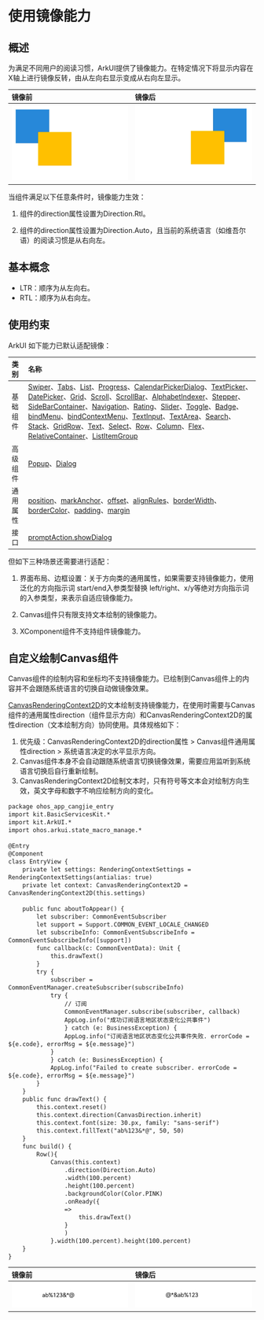 # 使用镜像能力

## 概述

为满足不同用户的阅读习惯，ArkUI提供了镜像能力。在特定情况下将显示内容在X轴上进行镜像反转，由从左向右显示变成从右向左显示。

|**镜像前**|**镜像后**|
|:---|:---|
| ![mirroring-capability](./figures/mirroring_capability1.png) | ![mirroring-capability](./figures/mirroring_capability2.png) |

当组件满足以下任意条件时，镜像能力生效：

1. 组件的direction属性设置为Direction.Rtl。

2. 组件的direction属性设置为Direction.Auto，且当前的系统语言（如维吾尔语）的阅读习惯是从右向左。

## 基本概念

- LTR：顺序为从左向右。
- RTL：顺序为从右向左。

## 使用约束

ArkUI 如下能力已默认适配镜像：

|**类别**|**名称**|
|:---|:---|
| 基础组件 | [Swiper](../../../API_Reference/source_zh_cn/arkui-cj/cj-scroll-swipe-swiper.md)、[Tabs](../../../API_Reference/source_zh_cn/arkui-cj/cj-navigation-switching-tabs.md)、[List](../../../API_Reference/source_zh_cn/arkui-cj/cj-scroll-swipe-list.md)、[Progress](../../../API_Reference/source_zh_cn/arkui-cj/cj-information-display-progress.md)、[CalendarPickerDialog](../../../Dev_Guide/source_zh_cn/arkui-cj/cj-fixes-style-dialog.md#日历选择器弹窗)、[TextPicker](../../../API_Reference/source_zh_cn/arkui-cj/cj-button-picker-textpicker.md)、[DatePicker](../../../API_Reference/source_zh_cn/arkui-cj/cj-button-picker-datepicker.md)、[Grid](../../../API_Reference/source_zh_cn/arkui-cj/cj-scroll-swipe-grid.md)、[Scroll](../../../API_Reference/source_zh_cn/arkui-cj/cj-scroll-swipe-scroll.md)、[ScrollBar](../../../API_Reference/source_zh_cn/arkui-cj/cj-scroll-swipe-scrollbar.md)、[AlphabetIndexer](../../../API_Reference/source_zh_cn/arkui-cj/cj-information-display-alphabetindexer.md)、[Stepper](../../../API_Reference/source_zh_cn/arkui-cj/cj-navigation-switching-stepper.md)、[SideBarContainer](../../../API_Reference/source_zh_cn/arkui-cj/cj-grid-layout-sidebar.md)、[Navigation](../../../API_Reference/source_zh_cn/arkui-cj/cj-navigation-switching-navigation.md)、[Rating](../../../API_Reference/source_zh_cn/arkui-cj/cj-button-picker-rating.md)、[Slider](../../../API_Reference/source_zh_cn/arkui-cj/cj-button-picker-slider.md)、[Toggle](../../../API_Reference/source_zh_cn/arkui-cj/cj-button-picker-toggle.md)、[Badge](../../../API_Reference/source_zh_cn/arkui-cj/cj-information-display-badge.md)、[bindMenu](../../../API_Reference/source_zh_cn/arkui-cj/cj-universal-attribute-menu.md#funcbindMenu)、[bindContextMenu](../../../API_Reference/source_zh_cn/arkui-cj/cj-universal-attribute-menu.md#funcbindContextMenu)、[TextInput](../../../API_Reference/source_zh_cn/arkui-cj/cj-text-input-textinput.md)、[TextArea](../../../API_Reference/source_zh_cn/arkui-cj/cj-text-input-textarea.md)、[Search](../../../API_Reference/source_zh_cn/arkui-cj/cj-text-input-search.md)、[Stack](../../../API_Reference/source_zh_cn/arkui-cj/cj-row-column-stack-stack.md)、[GridRow](../../../API_Reference/source_zh_cn/arkui-cj/cj-grid-layout-gridrow.md)、[Text](../../../API_Reference/source_zh_cn/arkui-cj/cj-text-input-text.md)、[Select](../../../API_Reference/source_zh_cn/arkui-cj/cj-button-picker-select.md)、[Row](../../../API_Reference/source_zh_cn/arkui-cj/cj-row-column-stack-row.md)、[Column](../../../API_Reference/source_zh_cn/arkui-cj/cj-row-column-stack-column.md)、[Flex](../../../API_Reference/source_zh_cn/arkui-cj/cj-row-column-stack-flex.md)、[RelativeContainer](../../../API_Reference/source_zh_cn/arkui-cj/cj-row-column-stack-relativecontainer.md)、[ListItemGroup](../../../API_Reference/source_zh_cn/arkui-cj/cj-scroll-swipe-listgroup.md) |
| 高级组件 | [Popup](./cj-popup-and-menu-components-popup.md)、[Dialog](./cj-dialog-base-overview.md) |
| 通用属性 | [position](../../../API_Reference/source_zh_cn/arkui-cj/cj-common-types.md#Position)、[markAnchor](../../../API_Reference/source_zh_cn/arkui-cj/cj-universal-attribute-location.md#funcmarkAnchor)、[offset](../../../Dev_Guide/source_zh_cn/arkui-cj/cj-layout-development-grid-layout.md#offset)、[alignRules](../../../API_Reference/source_zh_cn/arkui-cj/cj-universal-attribute-location.md#funcalignRules)、[borderWidth](../../../API_Reference/source_zh_cn/arkui-cj/cj-information-display-progress.md#varborderWidth)、[borderColor](../../../API_Reference/source_zh_cn/arkui-cj/cj-information-display-progress.md#varborderColor)、[padding](../../../API_Reference/source_zh_cn/arkui-cj/cj-universal-attribute-size.md#fun-cpadding)、[margin](../../../API_Reference/source_zh_cn/arkui-cj/cj-universal-attribute-size.md#func-marginlength) |
| 接口 | [promptAction.showDialog](./cj-fixes-style-dialog.md#对话框-showdialog)|

但如下三种场景还需要进行适配：

1. 界面布局、边框设置：关于方向类的通用属性，如果需要支持镜像能力，使用泛化的方向指示词 start/end入参类型替换 left/right、x/y等绝对方向指示词的入参类型，来表示自适应镜像能力。

2. Canvas组件只有限支持文本绘制的镜像能力。

3. XComponent组件不支持组件镜像能力。

## 自定义绘制Canvas组件

Canvas组件的绘制内容和坐标均不支持镜像能力。已绘制到Canvas组件上的内容并不会跟随系统语言的切换自动做镜像效果。

[CanvasRenderingContext2D](../../../API_Reference/source_zh_cn/arkui-cj/cj-canvas-drawing-canvasrenderingcontext2d.md)的文本绘制支持镜像能力，在使用时需要与Canvas组件的通用属性direction（组件显示方向）和CanvasRenderingContext2D的属性direction（文本绘制方向）协同使用。具体规格如下：

1. 优先级：CanvasRenderingContext2D的direction属性 > Canvas组件通用属性direction > 系统语言决定的水平显示方向。
2. Canvas组件本身不会自动跟随系统语言切换镜像效果，需要应用监听到系统语言切换后自行重新绘制。
3. CanvasRenderingContext2D绘制文本时，只有符号等文本会对绘制方向生效，英文字母和数字不响应绘制方向的变化。

 <!-- run -->

```cangjie
package ohos_app_cangjie_entry
import kit.BasicServicesKit.*
import kit.ArkUI.*
import ohos.arkui.state_macro_manage.*

@Entry
@Component
class EntryView {
    private let settings: RenderingContextSettings = RenderingContextSettings(antialias: true)
    private let context: CanvasRenderingContext2D = CanvasRenderingContext2D(this.settings)

    public func aboutToAppear() {
        let subscriber: CommonEventSubscriber
        let support = Support.COMMON_EVENT_LOCALE_CHANGED
        let subscribeInfo: CommonEventSubscribeInfo = CommonEventSubscribeInfo([support])
        func callback(c: CommonEventData): Unit {
            this.drawText()
        }
        try {
            subscriber = CommonEventManager.createSubscriber(subscribeInfo)
            try {
                // 订阅
                CommonEventManager.subscribe(subscriber, callback)
                AppLog.info("成功订阅语言地区状态变化公共事件")
                } catch (e: BusinessException) {
                AppLog.info("订阅语言地区状态变化公共事件失败. errorCode = ${e.code}, errorMsg = ${e.message}")
            }
            } catch (e: BusinessException) {
            AppLog.info("Failed to create subscriber. errorCode = ${e.code}, errorMsg = ${e.message}")
        }
    }
    public func drawText() {
        this.context.reset()
        this.context.direction(CanvasDirection.inherit)
        this.context.font(size: 30.px, family: "sans-serif")
        this.context.fillText("ab%123&*@", 50, 50)
    }
    func build() {
        Row(){
            Canvas(this.context)
                .direction(Direction.Auto)
                .width(100.percent)
                .height(100.percent)
                .backgroundColor(Color.PINK)
                .onReady({
                =>
                    this.drawText()
                }
                )
            }.width(100.percent).height(100.percent)
    }
}
```

|**镜像前**|**镜像后**|
|:---|:---|
| ![mirroring-capability](./figures/mirroring_capability3.jpg) | ![mirroring-capability](./figures/mirroring_capability4.jpg) |
